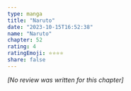 ```yaml
---
type: manga
title: "Naruto"
date: "2023-10-15T16:52:38"
name: "Naruto"
chapter: 52
rating: 4
ratingEmoji: ⭐️⭐️⭐️⭐️
share: false
---
```


*[No review was written for this chapter]*
